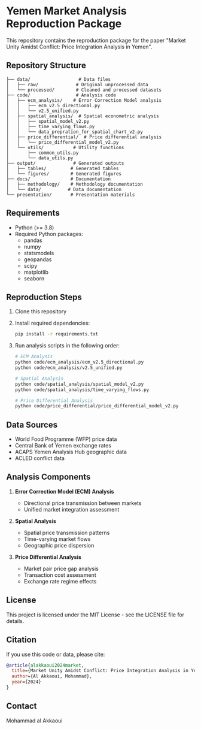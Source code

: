 # Yemen Market Analysis Reproduction Package

This repository contains the reproduction package for the paper "Market Unity Amidst Conflict: Price Integration Analysis in Yemen".

## Repository Structure

```
├── data/                  # Data files
│   ├── raw/              # Original unprocessed data
│   └── processed/        # Cleaned and processed datasets
├── code/                 # Analysis code
│   ├── ecm_analysis/    # Error Correction Model analysis
│   │   ├── ecm_v2.5_directional.py
│   │   └── v2.5_unified.py
│   ├── spatial_analysis/  # Spatial econometric analysis
│   │   ├── spatial_model_v2.py
│   │   ├── time_varying_flows.py
│   │   └── data_prepration_for_spatial_chart_v2.py
│   ├── price_differential/  # Price differential analysis
│   │   └── price_differential_model_v2.py
│   └── utils/           # Utility functions
│       ├── common_utils.py
│       └── data_utils.py
├── output/              # Generated outputs
│   ├── tables/         # Generated tables
│   └── figures/        # Generated figures
├── docs/               # Documentation
│   ├── methodology/    # Methodology documentation
│   └── data/          # Data documentation
└── presentation/       # Presentation materials
```

## Requirements

- Python (>= 3.8)
- Required Python packages:
  - pandas
  - numpy
  - statsmodels
  - geopandas
  - scipy
  - matplotlib
  - seaborn

## Reproduction Steps

1. Clone this repository
2. Install required dependencies:
   ```bash
   pip install -r requirements.txt
   ```

3. Run analysis scripts in the following order:

   ```bash
   # ECM Analysis
   python code/ecm_analysis/ecm_v2.5_directional.py
   python code/ecm_analysis/v2.5_unified.py

   # Spatial Analysis
   python code/spatial_analysis/spatial_model_v2.py
   python code/spatial_analysis/time_varying_flows.py

   # Price Differential Analysis
   python code/price_differential/price_differential_model_v2.py
   ```

## Data Sources

- World Food Programme (WFP) price data
- Central Bank of Yemen exchange rates
- ACAPS Yemen Analysis Hub geographic data
- ACLED conflict data

## Analysis Components

1. **Error Correction Model (ECM) Analysis**
   - Directional price transmission between markets
   - Unified market integration assessment

2. **Spatial Analysis**
   - Spatial price transmission patterns
   - Time-varying market flows
   - Geographic price dispersion

3. **Price Differential Analysis**
   - Market pair price gap analysis
   - Transaction cost assessment
   - Exchange rate regime effects

## License

This project is licensed under the MIT License - see the LICENSE file for details.

## Citation

If you use this code or data, please cite:

```bibtex
@article{alakkaoui2024market,
  title={Market Unity Amidst Conflict: Price Integration Analysis in Yemen},
  author={Al Akkaoui, Mohammad},
  year={2024}
}
```

## Contact

Mohammad al Akkaoui

